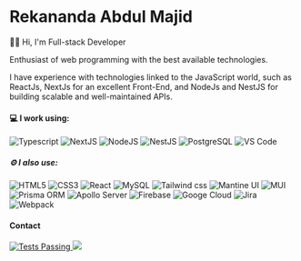 # Rekananda Abdul Majid

👋🏻 Hi, I'm Full-stack Developer

Enthusiast of web programming with the best available technologies.

I have experience with technologies linked to the JavaScript world, such as ReactJs, NextJs for an excellent Front-End, and NodeJs and NestJS for building scalable and well-maintained APIs.
 
#### 💻 I work using:
 
![Typescript](https://img.shields.io/badge/-Typescript-354f52?style=flat-square&logo=typescript)
![NextJS](https://img.shields.io/badge/-NextJS-354f52?style=flat-square&logo=nextdotjs)
![NodeJS](https://img.shields.io/badge/-NodeJS-354f52?style=flat-square&logo=Node.js)
![NestJS](https://img.shields.io/badge/-NestJS-354f52?style=flat-square&logo=nestjs)
![PostgreSQL](https://img.shields.io/badge/-PostgreSQL-354f52?style=flat-square&logo=postgresql)
![VS Code](https://img.shields.io/badge/-VS%20Code-354f52?style=flat-square&logo=visual-studio-code)
  
##### ⚙️ I also use: 

![HTML5](https://img.shields.io/badge/-HTML5-354f52?style=flat-square&logo=html5&logoColor=white)
![CSS3](https://img.shields.io/badge/-CSS3-354f52?style=flat-square&logo=css3)
![React](https://img.shields.io/badge/-React-354f52?style=flat-square&logo=react)
![MySQL](https://img.shields.io/badge/-MySQL-354f52?style=flat-square&logo=mysql)
![Tailwind css](https://img.shields.io/badge/-Tailwind%20css-354f52?style=flat-square&logo=tailwindcss)
![Mantine UI](https://img.shields.io/badge/-Mantine%20UI-354f52?style=flat-square&logo=mantine)
![MUI](https://img.shields.io/badge/-Material%20UI-354f52?style=flat-square&logo=mui)
![Prisma ORM](https://img.shields.io/badge/-Prisma%20ORM-354f52?style=flat-square&logo=prisma)
![Apollo Server](https://img.shields.io/badge/-Apollo%20Server-354f52?style=flat-square&logo=apollographql)
![Firebase](https://img.shields.io/badge/-Firebase-354f52?style=flat-square&logo=firebase)
![Googe Cloud](https://img.shields.io/badge/-Google%20Cloud-354f52?style=flat-square&logo=googlecolab)
![Jira](https://img.shields.io/badge/-Jira-354f52?style=flat-square&logo=jira)
![Webpack](https://img.shields.io/badge/-Webpack-354f52?style=flat-square&logo=webpack)
  





 #### Contact
 
 <a href="https://www.linkedin.com/in/nicolasteofilo/" target="blank">
      <img alt="Tests Passing" src="https://img.shields.io/badge/-Rekananda%20Abdul%20Majid-354f52?style=flat-square&logo=Linkedin&logoColor=white&link=https://www.linkedin.com/in/rekananda-majid/)](https://www.linkedin.com/in/rekananda-majid/)" />
 </a>
 <a href="mailto:contato.nicolasteofilo@gmail.com">
      <img src="https://img.shields.io/badge/-career.rekananda@gmail.com-354f52?style=flat-square&logo=Gmail&logoColor=white&link=)](mailto:career.rekananda@gmail.com"/>
